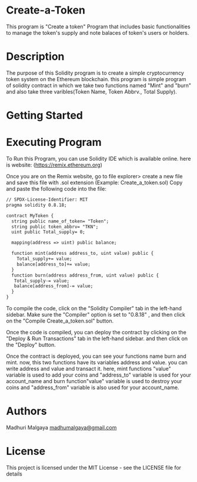 # Create-a-Token
This program is "Create a token" Program that includes basic functionalities to manage the token's supply and note balaces of token's users or holders. 

# Description
The purpose of this Solidity program is to create a simple cryptocurrency token system on the Ethereum blockchain. this program is simple program of solidity contract in which we take two functions named "Mint" and "burn" and also take three varibles(Token Name, Token Abbrv., Total Supply).

# Getting Started
# Executing Program
To Run this Program, you can use Solidity IDE which is available online. here is website: (https://remix.ethereum.org)

Once you are on the Remix website, go to file explorer> create a new file and save this file with .sol extension (Example: Create_a_token.sol) Copy and paste the following code into the file:

```diff
// SPDX-License-Identifier: MIT
pragma solidity 0.8.18;

contract MyToken {
  string public name_of_token= "Token";
  string public token_abbrv= "TKN";
  uint public Total_supply= 0;

  mapping(address => uint) public balance;

  function mint(address address_to, uint value) public {
    Total_supply+= value;
    balance[address_to]+= value;
  }
  function burn(address address_from, uint value) public {
   Total_supply-= value;
   balance[address_from]-= value;
  }
}

```

To compile the code, click on the "Solidity Compiler" tab in the left-hand sidebar. Make sure the "Compiler" option is set to "0.8.18" , and then click on the "Compile Create_a_token.sol" button.

Once the code is compiled, you can deploy the contract by clicking on the "Deploy & Run Transactions" tab in the left-hand sidebar.  and then click on the "Deploy" button.

Once the contract is deployed, you can see your functions name burn and mint. now, this two functions have its variables address and value. you can write address and value and transact it. 
here, mint functions "value" variable is used to add your coins and "address_to" variable is used for your account_name and burn function"value" variable is used to destroy your coins and "address_from" variable is also used for your account_name.

# Authors
Madhuri Malgaya
madhumalgaya@gmail.com

# License
This project is licensed under the MIT License - see the LICENSE file for details

